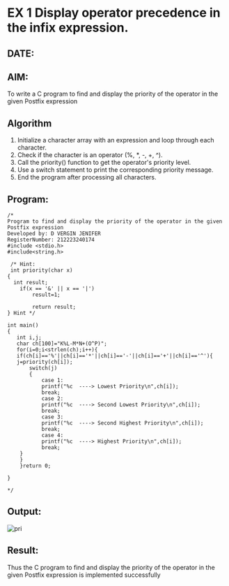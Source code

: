 # EX 1 Display operator precedence in the infix expression.
## DATE:
## AIM:
To write a C program to find and display the priority of the operator in the given Postfix expression

## Algorithm
1. Initialize a character array with an expression and loop through each character.
2. Check if the character is an operator (%, *, -, +, ^).
3. Call the priority() function to get the operator's priority level.
4. Use a switch statement to print the corresponding priority message.
5. End the program after processing all characters.

## Program:
```
/*
Program to find and display the priority of the operator in the given Postfix expression
Developed by: D VERGIN JENIFER
RegisterNumber: 212223240174
#include <stdio.h>
#include<string.h>

 /* Hint:
 int priority(char x)
{
  int result;
    if(x == '&' || x == '|')
        result=1;
        
        return result;
} Hint */

int main()
{
   int i,j;
   char ch[100]="K%L-M*N+(O^P)";
   for(i=0;i<strlen(ch);i++){
   if(ch[i]=='%'||ch[i]=='*'||ch[i]=='-'||ch[i]=='+'||ch[i]=='^'){
   j=priority(ch[i]);
       switch(j)
       {
           case 1:
           printf("%c  ----> Lowest Priority\n",ch[i]);
           break;
           case 2:
           printf("%c  ----> Second Lowest Priority\n",ch[i]);
           break;
           case 3:
           printf("%c  ----> Second Highest Priority\n",ch[i]);
           break;
           case 4:
           printf("%c  ----> Highest Priority\n",ch[i]);
           break;
    }
    }
    }return 0;
   
}
   
*/
```

## Output:

![pri](https://github.com/user-attachments/assets/08a8c9a9-483d-43eb-90e2-163c10ed5a40)

## Result:
Thus the C program to find and display the priority of the operator in the given Postfix expression is implemented successfully
